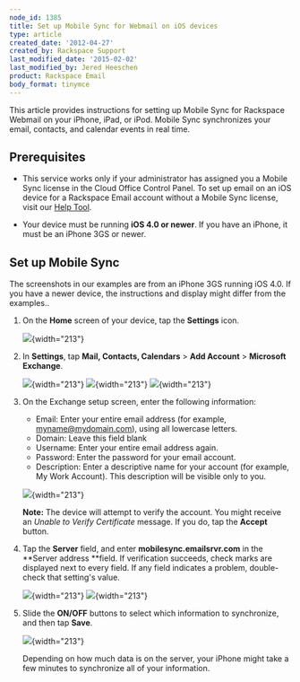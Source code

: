```yaml
---
node_id: 1385
title: Set up Mobile Sync for Webmail on iOS devices
type: article
created_date: '2012-04-27'
created_by: Rackspace Support
last_modified_date: '2015-02-02'
last_modified_by: Jered Heeschen
product: Rackspace Email
body_format: tinymce
---
```


This article provides instructions for setting up Mobile Sync for
Rackspace Webmail on your iPhone, iPad, or iPod. Mobile Sync
synchronizes your email, contacts, and calendar events in real time.

Prerequisites
-------------

-   This service works only if your administrator has assigned you a
    Mobile Sync license in the Cloud Office Control Panel. To set up
    email on an iOS device for a Rackspace Email account without a
    Mobile Sync license, visit our [Help
    Tool](https://emailhelp.rackspace.com/).

-   Your device must be running **iOS 4.0 or newer**. If you have an
    iPhone, it must be an iPhone 3GS or newer.

Set up Mobile Sync
------------------

The screenshots in our examples are from an iPhone 3GS running iOS 4.0.
 If you have a newer device, the instructions and display might
differ from the examples..

1.  On the **Home** screen of your device, tap the **Settings** icon.

    ![](http://c807163.r63.cf2.rackcdn.com/(E&A)SettingUpMicrosoftExchangeEmailIphone1.png){width="213"}

2.  In **Settings**, tap **Mail, Contacts, Calendars** &gt; **Add
    Account** &gt; **Microsoft Exchange**.

    ![](http://c807163.r63.cf2.rackcdn.com/(E&A)SettingUpMicrosoftExchangeEmailIphone2.png){width="213"}
    ![](http://c807163.r63.cf2.rackcdn.com/(E&A)SettingUpMicrosoftExchangeEmailIphone3.png){width="213"}
    ![](http://c807163.r63.cf2.rackcdn.com/(E&A)SettingUpMicrosoftExchangeEmailIphone4.png){width="213"}

3.  On the Exchange setup screen, enter the following information:

    -   Email: Enter your entire email address (for example,
        myname@mydomain.com), using all lowercase letters.
    -   Domain: Leave this field blank
    -   Username: Enter your entire email address again.
    -   Password: Enter the password for your email account.
    -   Description: Enter a descriptive name for your account (for
        example, My Work Account). This description will be visible only
        to you.

    ![](http://c14989053.r53.cf2.rackcdn.com/1.png){width="213"}

    **Note:** The device will attempt to verify the account. You
    might receive an *Unable to Verify Certificate* message. If you
    do, tap the **Accept** button.

4.  Tap the **Server** field, and enter **mobilesync.emailsrvr.com** in
    the **Server address **field. If verification succeeds, check marks
    are displayed next to every field. If any field indicates a problem,
    double-check that setting's value.

    ![](http://c14989053.r53.cf2.rackcdn.com/2.png){width="213"}
    ![](http://c14989053.r53.cf2.rackcdn.com/3.png){width="213"}

5.  Slide the **ON/OFF** buttons to select which information to
    synchronize, and then tap **Save**.

    ![](http://c14989053.r53.cf2.rackcdn.com/4.png){width="213"}

    Depending on how much data is on the server, your iPhone might take
    a few minutes to synchronize all of your information.



